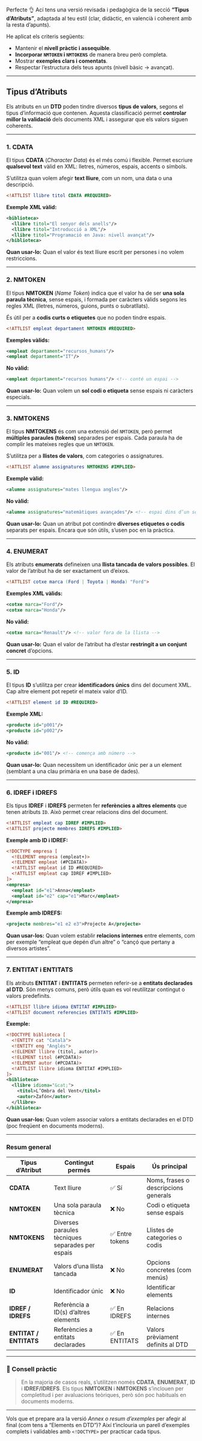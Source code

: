 Perfecte 👌
Ací tens una versió revisada i pedagògica de la secció **“Tipus d’Atributs”**, adaptada al teu estil (clar, didàctic, en valencià i coherent amb la resta d’apunts).

He aplicat els criteris següents:

* Mantenir el **nivell pràctic i assequible**.
* **Incorporar `NMTOKEN` i `NMTOKENS`** de manera breu però completa.
* Mostrar **exemples clars i comentats**.
* Respectar l’estructura dels teus apunts (nivell bàsic → avançat).

---

## Tipus d’Atributs

Els atributs en un **DTD** poden tindre diversos **tipus de valors**, segons el tipus d’informació que contenen.
Aquesta classificació permet **controlar millor la validació** dels documents XML i assegurar que els valors siguen coherents.

---

### **1. CDATA**

El tipus **CDATA** (*Character Data*) és el més comú i flexible.
Permet escriure **qualsevol text** vàlid en XML: lletres, números, espais, accents o símbols.

S’utilitza quan volem afegir **text lliure**, com un nom, una data o una descripció.

```dtd
<!ATTLIST llibre titol CDATA #REQUIRED>
```

**Exemple XML vàlid:**

```xml
<biblioteca>
  <llibre titol="El senyor dels anells"/>
  <llibre titol="Introducció a XML"/>
  <llibre titol="Programació en Java: nivell avançat"/>
</biblioteca>

```

**Quan usar-lo:**
Quan el valor és text lliure escrit per persones i no volem restriccions.

---

### **2. NMTOKEN**

El tipus **NMTOKEN** (*Name Token*) indica que el valor ha de ser **una sola paraula tècnica**, sense espais, i formada per caràcters vàlids segons les regles XML (lletres, números, guions, punts o subratllats).

És útil per a **codis curts o etiquetes** que no poden tindre espais.

```dtd
<!ATTLIST empleat departament NMTOKEN #REQUIRED>
```

**Exemples vàlids:**

```xml
<empleat departament="recursos_humans"/>
<empleat departament="IT"/>
```

**No vàlid:**

```xml
<empleat departament="recursos humans"/> <!-- conté un espai -->
```

**Quan usar-lo:**
Quan volem un **sol codi o etiqueta** sense espais ni caràcters especials.

---

### **3. NMTOKENS**

El tipus **NMTOKENS** és com una extensió del `NMTOKEN`, però permet **múltiples paraules (tokens)** separades per espais.
Cada paraula ha de complir les mateixes regles que un `NMTOKEN`.

S’utilitza per a **llistes de valors**, com categories o assignatures.

```dtd
<!ATTLIST alumne assignatures NMTOKENS #IMPLIED>
```

**Exemple vàlid:**

```xml
<alumne assignatures="mates llengua angles"/>
```

**No vàlid:**

```xml
<alumne assignatures="matemàtiques avançades"/> <!-- espai dins d’un sol token -->
```

**Quan usar-lo:**
Quan un atribut pot contindre **diverses etiquetes o codis** separats per espais.
Encara que són útils, s’usen poc en la pràctica.

---

### **4. ENUMERAT**

Els atributs **enumerats** defineixen una **llista tancada de valors possibles**.
El valor de l’atribut ha de ser exactament un d’eixos.

```dtd
<!ATTLIST cotxe marca (Ford | Toyota | Honda) "Ford">
```

**Exemples XML vàlids:**

```xml
<cotxe marca="Ford"/>
<cotxe marca="Honda"/>
```

**No vàlid:**

```xml
<cotxe marca="Renault"/> <!-- valor fora de la llista -->
```

**Quan usar-lo:**
Quan el valor de l’atribut ha d’estar **restringit a un conjunt concret** d’opcions.

---

### **5. ID**

El tipus **ID** s’utilitza per crear **identificadors únics** dins del document XML.
Cap altre element pot repetir el mateix valor d’ID.

```dtd
<!ATTLIST element id ID #REQUIRED>
```

**Exemple XML:**

```xml
<producte id="p001"/>
<producte id="p002"/>
```

**No vàlid:**

```xml
<producte id="001"/> <!-- comença amb número -->
```

**Quan usar-lo:**
Quan necessitem un identificador únic per a un element (semblant a una clau primària en una base de dades).

---

### **6. IDREF i IDREFS**

Els tipus **IDREF** i **IDREFS** permeten fer **referències a altres elements** que tenen atributs `ID`.
Això permet crear relacions dins del document.

```dtd
<!ATTLIST empleat cap IDREF #IMPLIED>
<!ATTLIST projecte membres IDREFS #IMPLIED>
```

**Exemple amb ID i IDREF:**

```xml
<!DOCTYPE empresa [
  <!ELEMENT empresa (empleat+)>
  <!ELEMENT empleat (#PCDATA)>
  <!ATTLIST empleat id ID #REQUIRED>
  <!ATTLIST empleat cap IDREF #IMPLIED>
]>
<empresa>
  <empleat id="e1">Anna</empleat>
  <empleat id="e2" cap="e1">Marc</empleat>
</empresa>
```

**Exemple amb IDREFS:**

```xml
<projecte membres="e1 e2 e3">Projecte A</projecte>
```

**Quan usar-los:**
Quan volem establir **relacions internes** entre elements, com per exemple “empleat que depén d’un altre” o “cançó que pertany a diversos artistes”.

---

### **7. ENTITAT i ENTITATS**

Els atributs **ENTITAT** i **ENTITATS** permeten referir-se a **entitats declarades al DTD**.
Són menys comuns, però útils quan es vol reutilitzar contingut o valors predefinits.

```dtd
<!ATTLIST llibre idioma ENTITAT #IMPLIED>
<!ATTLIST document referencies ENTITATS #IMPLIED>
```

**Exemple:**

```xml
<!DOCTYPE biblioteca [
  <!ENTITY cat "Català">
  <!ENTITY eng "Anglés">
  <!ELEMENT llibre (titol, autor)>
  <!ELEMENT titol (#PCDATA)>
  <!ELEMENT autor (#PCDATA)>
  <!ATTLIST llibre idioma ENTITAT #IMPLIED>
]>
<biblioteca>
  <llibre idioma="&cat;">
    <titol>L’Ombra del Vent</titol>
    <autor>Zafón</autor>
  </llibre>
</biblioteca>
```

**Quan usar-los:**
Quan volem associar valors a entitats declarades en el DTD (poc freqüent en documents moderns).

---

### **Resum general**

| Tipus d’Atribut        | Contingut permés                                 | Espais         | Ús principal                         |
| ---------------------- | ------------------------------------------------ | -------------- | ------------------------------------ |
| **CDATA**              | Text lliure                                      | ✅ Sí           | Noms, frases o descripcions generals |
| **NMTOKEN**            | Una sola paraula tècnica                         | ❌ No           | Codi o etiqueta sense espais         |
| **NMTOKENS**           | Diverses paraules tècniques separades per espais | ✅ Entre tokens | Llistes de categories o codis        |
| **ENUMERAT**           | Valors d’una llista tancada                      | ❌ No           | Opcions concretes (com menús)        |
| **ID**                 | Identificador únic                               | ❌ No           | Identificar elements                 |
| **IDREF / IDREFS**     | Referència a ID(s) d’altres elements             | ✅ En IDREFS    | Relacions internes                   |
| **ENTITAT / ENTITATS** | Referències a entitats declarades                | ✅ En ENTITATS  | Valors prèviament definits al DTD    |

---

### 🧭 Consell pràctic

> En la majoria de casos reals, s’utilitzen només **CDATA**, **ENUMERAT**, **ID** i **IDREF/IDREFS**.
> Els tipus **NMTOKEN** i **NMTOKENS** s’inclouen per completitud i per avaluacions teòriques, però són poc habituals en documents moderns.

---

Vols que et prepare ara la versió *Annex o resum d’exemples* per afegir al final (com tens a “Elements en DTD”)?
Així t’inclouria un parell d’exemples complets i validables amb `<!DOCTYPE>` per practicar cada tipus.

